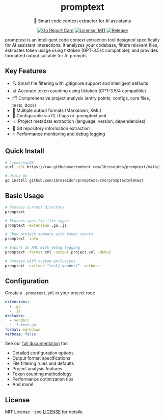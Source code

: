 <div align="center">

# promptext

📝 Smart code context extractor for AI assistants

[![Go Report Card](https://goreportcard.com/badge/github.com/1broseidon/promptext)](https://goreportcard.com/report/github.com/1broseidon/promptext)
[![License: MIT](https://img.shields.io/badge/License-MIT-yellow.svg)](https://opensource.org/licenses/MIT)
[![Release](https://img.shields.io/github/release/1broseidon/promptext.svg)](https://github.com/1broseidon/promptext/releases/latest)

</div>

promptext is an intelligent code context extraction tool designed specifically for AI assistant interactions. It analyzes your codebase, filters relevant files, estimates token usage using tiktoken (GPT-3.5/4 compatible), and provides formatted output suitable for AI prompts.

## Key Features

- 🔍 Smart file filtering with .gitignore support and intelligent defaults
- 📊 Accurate token counting using tiktoken (GPT-3.5/4 compatible)
- 🗂️ Comprehensive project analysis (entry points, configs, core files, tests, docs)
- 📝 Multiple output formats (Markdown, XML)
- 🔧 Configurable via CLI flags or .promptext.yml
- 📈 Project metadata extraction (language, version, dependencies)
- 🔄 Git repository information extraction
- ⚡ Performance monitoring and debug logging

## Quick Install

```bash
# Linux/macOS
curl -sSL https://raw.githubusercontent.com/1broseidon/promptext/main/install.sh | bash

# Using Go
go install github.com/1broseidon/promptext/cmd/promptext@latest
```

## Basic Usage

```bash
# Process current directory
promptext

# Process specific file types
promptext -extension .go,.js

# Show project summary with token counts
promptext -info

# Export as XML with debug logging
promptext -format xml -output project.xml -debug

# Process with custom exclusions
promptext -exclude "test/,vendor/" -verbose
```

## Configuration

Create a `.promptext.yml` in your project root:

```yaml
extensions:
  - .go
  - .js
excludes:
  - vendor/
  - '*.test.go'
format: markdown
verbose: false
```

See our [full documentation](docs/docs.md) for:

- Detailed configuration options
- Output format specifications
- File filtering rules and defaults
- Project analysis features
- Token counting methodology
- Performance optimization tips
- And more!

## License

MIT License - see [LICENSE](LICENSE) for details.
